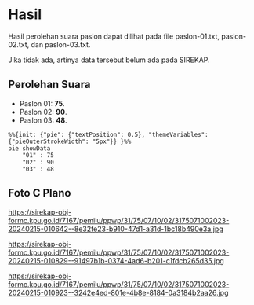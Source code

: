 # Hasil

Hasil perolehan suara paslon dapat dilihat pada file paslon-01.txt, paslon-02.txt, dan paslon-03.txt.

Jika tidak ada, artinya data tersebut belum ada pada SIREKAP.

## Perolehan Suara

 * Paslon 01: **75**.
 * Paslon 02: **90**.
 * Paslon 03: **48**.

```mermaid
%%{init: {"pie": {"textPosition": 0.5}, "themeVariables": {"pieOuterStrokeWidth": "5px"}} }%%
pie showData
    "01" : 75
    "02" : 90
    "03" : 48
```
## Foto C Plano

https://sirekap-obj-formc.kpu.go.id/7167/pemilu/ppwp/31/75/07/10/02/3175071002023-20240215-010642--8e32fe23-b910-47d1-a31d-1bc18b490e3a.jpg

https://sirekap-obj-formc.kpu.go.id/7167/pemilu/ppwp/31/75/07/10/02/3175071002023-20240215-010829--91497b1b-0374-4ad6-b201-c1fdcb265d35.jpg

https://sirekap-obj-formc.kpu.go.id/7167/pemilu/ppwp/31/75/07/10/02/3175071002023-20240215-010923--3242e4ed-801e-4b8e-8184-0a3184b2aa26.jpg
